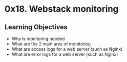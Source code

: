 <h1> 0x18. Webstack monitoring </h1>

<h2> Learning Objectives </h2>

- Why is monitoring needed
- What are the 2 main area of monitoring
- What are access logs for a web server (such as Nginx)
- What are error logs for a web server (such as Nginx)
